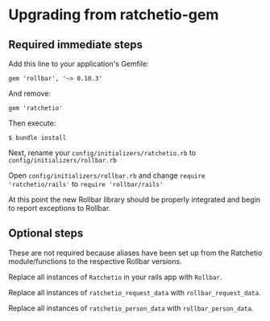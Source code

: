 # Upgrading from ratchetio-gem

## Required immediate steps

Add this line to your application's Gemfile:

    gem 'rollbar', '~> 0.10.3'

And remove:

    gem 'ratchetio'
    
Then execute:

    $ bundle install
    
Next, rename your `config/initializers/ratchetio.rb` to `config/initializers/rollbar.rb`

Open `config/initializers/rollbar.rb` and change `require 'ratchetio/rails'` to `require 'rollbar/rails'`

At this point the new Rollbar library should be properly integrated and begin to report exceptions to Rollbar.

## Optional steps

These are not required because aliases have been set up from the Ratchetio module/functions to the respective Rollbar versions.

Replace all instances of `Ratchetio` in your rails app with `Rollbar`.

Replace all instances of `ratchetio_request_data` with `rollbar_request_data`.

Replace all instances of `ratchetio_person_data` with `rollbar_person_data`.
